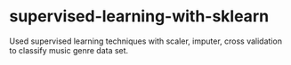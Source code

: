 # supervised-learning-with-sklearn
Used supervised learning techniques with scaler, imputer, cross validation to classify music genre data set.
